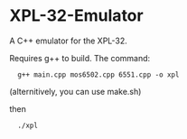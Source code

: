 # XPL-32-Emulator
A C++ emulator for the XPL-32.

Requires g++ to build. The command:

```
  g++ main.cpp mos6502.cpp 6551.cpp -o xpl
```

(alternitively, you can use make.sh)

then

```
  ./xpl
```

